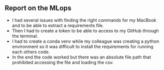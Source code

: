 Report on the MLops
-----------------------
- I had several issues with finding the right commands for my MacBook and to be able to extract a requirements file.
- Then I had to create a token to be able to access to my GitHub through the terminal.
- I had to create a conda venv while my colleague was creating a python environment so it was difficult to install the requirements for running each others code.
- In the end the code worked but there was an absolute file path that prohibited accessing the file and loading the csv.



